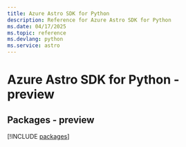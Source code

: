 ```yaml
---
title: Azure Astro SDK for Python
description: Reference for Azure Astro SDK for Python
ms.date: 04/17/2025
ms.topic: reference
ms.devlang: python
ms.service: astro
---
```

# Azure Astro SDK for Python - preview
## Packages - preview
[!INCLUDE [packages](astro-index.md)]